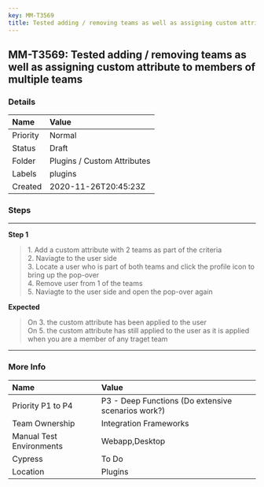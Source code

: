 ```yaml
---
key: MM-T3569
title: Tested adding / removing teams as well as assigning custom attribute to members of multiple teams
---
```


## MM-T3569: Tested adding / removing teams as well as assigning custom attribute to members of multiple teams

### Details

| Name     | Value                       |
| :------- | :-------------------------- |
| Priority | Normal                      |
| Status   | Draft                       |
| Folder   | Plugins / Custom Attributes |
| Labels   | plugins                     |
| Created  | 2020-11-26T20:45:23Z        |

### Steps

<hr/>

**Step 1**

> <article>1. Add a custom attribute with 2 teams as part of the criteria <br />2. Naviagte to the user side <br />3. Locate a user who is part of both teams and click the profile icon to bring up the pop-over<br />4. Remove user from 1 of the teams<br />5. Naviagte to the user side and open the pop-over again</article>

**Expected**

> <article>On 3. the custom attribute has been applied to the user<br />On 5. the custom attribute has still applied to the user as it is applied when you are a member of any traget team</article>

<hr/>

### More Info

| Name                     | Value                                              |
| :----------------------- | :------------------------------------------------- |
| Priority P1 to P4        | P3 - Deep Functions (Do extensive scenarios work?) |
| Team Ownership           | Integration Frameworks                             |
| Manual Test Environments | Webapp,Desktop                                     |
| Cypress                  | To Do                                              |
| Location                 | Plugins                                            |
